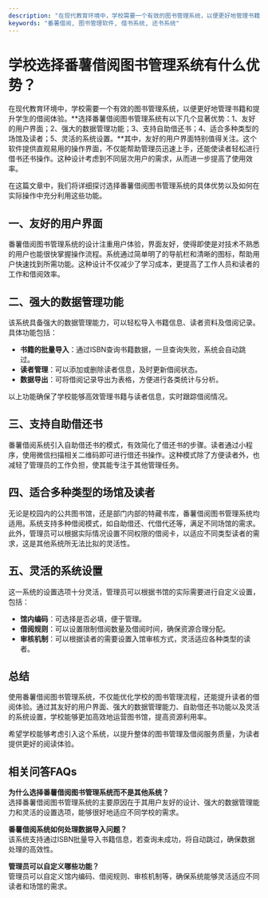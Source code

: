```yaml
---
description: "在现代教育环境中，学校需要一个有效的图书管理系统，以便更好地管理书籍和提升学生的借阅体验。**选择番薯借阅图书管理系统有以下几个显著优势：1、友好的用户界面；2、强大的数据管理功能；3、支持自助借还书；4、适合多种类型的场馆及读者；5、灵活的系统设置。**其中，友好的用户界面特别值得关注。这个软件提供直观易用的操作界面，不仅能帮助管理员迅速上手，还能使读者轻松进行借书还书操作。这种设计考虑到不同层次用户的需求，从而进一步提高了使用效率。"
keywords: "番薯借阅, 图书管理软件, 借书系统, 还书系统"
---
```

# 学校选择番薯借阅图书管理系统有什么优势？

在现代教育环境中，学校需要一个有效的图书管理系统，以便更好地管理书籍和提升学生的借阅体验。**选择番薯借阅图书管理系统有以下几个显著优势：1、友好的用户界面；2、强大的数据管理功能；3、支持自助借还书；4、适合多种类型的场馆及读者；5、灵活的系统设置。**其中，友好的用户界面特别值得关注。这个软件提供直观易用的操作界面，不仅能帮助管理员迅速上手，还能使读者轻松进行借书还书操作。这种设计考虑到不同层次用户的需求，从而进一步提高了使用效率。

在这篇文章中，我们将详细探讨选择番薯借阅图书管理系统的具体优势以及如何在实际操作中充分利用这些功能。

## **一、友好的用户界面**

番薯借阅图书管理系统的设计注重用户体验，界面友好，使得即使是对技术不熟悉的用户也能很快掌握操作流程。系统通过简单明了的导航栏和清晰的图标，帮助用户快速找到所需功能。这种设计不仅减少了学习成本，更提高了工作人员和读者的工作和借阅效率。

## **二、强大的数据管理功能**

该系统具备强大的数据管理能力，可以轻松导入书籍信息、读者资料及借阅记录。具体功能包括：

- **书籍的批量导入**：通过ISBN查询书籍数据，一旦查询失败，系统会自动跳过。
- **读者管理**：可以添加或删除读者信息，及时更新借阅状态。
- **数据导出**：可将借阅记录导出为表格，方便进行各类统计与分析。

以上功能确保了学校能够高效管理书籍与读者信息，实时跟踪借阅情况。

## **三、支持自助借还书**

番薯借阅系统引入自助借还书的模式，有效简化了借还书的步骤。读者通过小程序，使用微信扫描相关二维码即可进行借还书操作。这种模式除了方便读者外，也减轻了管理员的工作负担，使其能专注于其他管理任务。

## **四、适合多种类型的场馆及读者**

无论是校园内的公共图书馆，还是部门内部的特藏书库，番薯借阅图书管理系统均适用。系统支持多种借阅模式，如自助借还、代借代还等，满足不同场馆的需求。此外，管理员可以根据实际情况设置不同权限的借阅卡，以适应不同类型读者的需求，这是其他系统所无法比拟的灵活性。

## **五、灵活的系统设置**

这一系统的设置选项十分灵活，管理员可以根据书馆的实际需要进行自定义设置，包括：

- **馆内编码**：可选择是否必填，便于管理。
- **借阅规则**：可以设置限制借阅数量及借阅时间，确保资源合理分配。
- **审核机制**：可以根据读者的需要设置入馆审核方式，灵活适应各种类型的读者。

## 总结

使用番薯借阅图书管理系统，不仅能优化学校的图书管理流程，还能提升读者的借阅体验。通过其友好的用户界面、强大的数据管理能力、自助借还书功能以及灵活的系统设置，学校能够更加高效地运营图书馆，提高资源利用率。

希望学校能够考虑引入这个系统，以提升整体的图书管理及借阅服务质量，为读者提供更好的阅读体验。

## 相关问答FAQs

**为什么选择番薯借阅图书管理系统而不是其他系统？**  
选择番薯借阅图书管理系统的主要原因在于其用户友好的设计、强大的数据管理能力和灵活的设置选项，能够很好地适应不同学校的需求。

**番薯借阅系统如何处理数据导入问题？**  
该系统支持通过ISBN批量导入书籍信息，若查询未成功，将自动跳过，确保数据处理的高效性。

**管理员可以自定义哪些功能？**  
管理员可以自定义馆内编码、借阅规则、审核机制等，确保系统能够灵活适应不同读者和场馆的需求。
